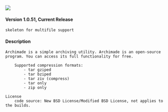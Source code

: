 <img src="https://github.com/cucurbita/archimade/raw/master/ReadMe/screenshot.png" />

#### Version 1.0.51, Current Release
	skeleton for multifile support
	
#### Description
	Archimade is a simple archiving utility. Archimade is an open-source program. You can access its full functionality for free.
	
		Supported compression formats:
			- tar gziped
			- tar bziped
			- tar ziv (compress)
			- tar only
			- zip only 
	
	License
		code source: New BSD License/Modified BSD License, not applies to the builds.
